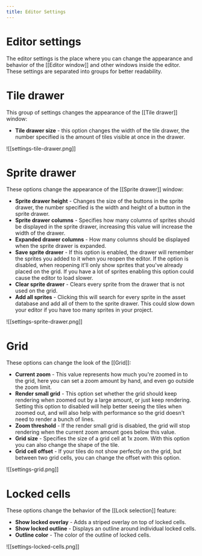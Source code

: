 ```yaml
---
title: Editor Settings
---
```

# Editor settings

The editor settings is the place where you can change the appearance and behavior of the [[Editor window]] and other windows inside the editor. These settings are separated into groups for better readability.

# Tile drawer

This group of settings changes the appearance of the [[Tile drawer]] window:
- **Tile drawer size** - this option changes the width of the tile drawer, the number specified is the amount of tiles visible at once in the drawer.

![[settings-tile-drawer.png]]

# Sprite drawer

These options change the appearance of the [[Sprite drawer]] window:
- **Sprite drawer height** - Changes the size of the buttons in the sprite drawer, the number specified is the width and height of a button in the sprite drawer.
- **Sprite drawer columns** - Specifies how many columns of sprites should be displayed in the sprite drawer, increasing this value will increase the width of the drawer.
- **Expanded drawer columns** - How many columns should be displayed when the sprite drawer is expanded.
- **Save sprite drawer** - If this option is enabled, the drawer will remember the sprites you added to it when you reopen the editor. If the option is disabled, when reopening it'll only show sprites that you've already placed on the grid. If you have a lot of sprites enabling this option could cause the editor to load slower.
- **Clear sprite drawer** - Clears every sprite from the drawer that is not used on the grid.
- **Add all sprites** - Clicking this will search for every sprite in the asset database and add all of them to the sprite drawer. This could slow down your editor if you have too many sprites in your project.

![[settings-sprite-drawer.png]]

# Grid

These options can change the look of the [[Grid]]:
- **Current zoom** - This value represents how much you're zoomed in to the grid, here you can set a zoom amount by hand, and even go outside the zoom limit.
- **Render small grid** - This option set whether the grid should keep rendering when zoomed out by a large amount, or just keep rendering. Setting this option to disabled will help better seeing the tiles when zoomed out, and will also help with performance so the grid doesn't need to render a bunch of lines.
- **Zoom threshold** - If the render small grid is disabled, the grid will stop rendering when the current zoom amount goes below this value.
- **Grid size** - Specifies the size of a grid cell at 1x zoom. With this option you can also change the shape of the tile.
- **Grid cell offset** - If your tiles do not show perfectly on the grid, but between two grid cells, you can change the offset with this option.

![[settings-grid.png]]

# Locked cells

These options change the behavior of the [[Lock selection]] feature:
- **Show locked overlay** - Adds a striped overlay on top of locked cells.
- **Show locked outline** - Displays an outline around individual locked cells.
- **Outline color** - The color of the outline of locked cells.

![[settings-locked-cells.png]]

